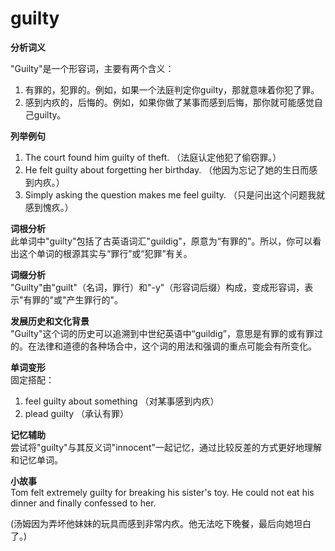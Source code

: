 # guilty

**分析词义**

  

"Guilty"是一个形容词，主要有两个含义：

  

1.  有罪的，犯罪的。例如，如果一个法庭判定你guilty，那就意味着你犯了罪。
2.  感到内疚的，后悔的。例如，如果你做了某事而感到后悔，那你就可能感觉自己guilty。

  

**列举例句**

  

1.  The court found him guilty of theft. （法庭认定他犯了偷窃罪。）
2.  He felt guilty about forgetting her birthday. （他因为忘记了她的生日而感到内疚。）
3.  Simply asking the question makes me feel guilty. （只是问出这个问题我就感到愧疚。）

  

**词根分析**  
此单词中"guilty"包括了古英语词汇"guildig"，原意为“有罪的”。所以，你可以看出这个单词的根源其实与“罪行”或“犯罪”有关。

  

**词缀分析**  
"Guilty"由"guilt"（名词，罪行）和"-y"（形容词后缀）构成，变成形容词，表示"有罪的"或"产生罪行的"。

  

**发展历史和文化背景**  
"Guilty"这个词的历史可以追溯到中世纪英语中“guildig”，意思是有罪的或有罪过的。在法律和道德的各种场合中，这个词的用法和强调的重点可能会有所变化。

  

**单词变形**  
固定搭配：

  

1.  feel guilty about something （对某事感到内疚）
2.  plead guilty （承认有罪）

  

**记忆辅助**  
尝试将"guilty"与其反义词"innocent"一起记忆，通过比较反差的方式更好地理解和记忆单词。

  

**小故事**  
Tom felt extremely guilty for breaking his sister's toy. He could not eat his dinner and finally confessed to her.

  

(汤姆因为弄坏他妹妹的玩具而感到非常内疚。他无法吃下晚餐，最后向她坦白了。)
